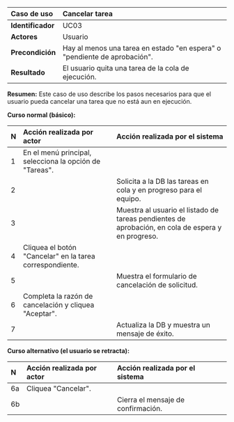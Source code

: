 | **Caso de uso**      | **Cancelar tarea** |
| :---        | :---        |
| **Identificador**      | UC03 |
| **Actores**      | Usuario |
| **Precondición**   | Hay al menos una tarea en estado "en espera" o "pendiente de aprobación". |
| **Resultado**   | El usuario quita una tarea de la cola de ejecución. |

**Resumen:**
Este caso de uso describe los pasos necesarios para que el usuario pueda cancelar una tarea que no está aun en ejecución.

**Curso normal (básico):**

| **N**      | **Acción realizada por actor** | **Acción realizada por el sistema** |
| :---        | :---        | :---        |
| 1      | En el menú principal, selecciona la opción de "Tareas". |  |
| 2      |  | Solicita a la DB las tareas en cola y en progreso para el equipo. |
| 3      |  | Muestra al usuario el listado de tareas pendientes de aprobación, en cola de espera y en progreso. |
| 4      | Cliquea el botón "Cancelar" en la tarea correspondiente. |  |
| 5      |  | Muestra el formulario de cancelación de solicitud. |
| 6      | Completa la razón de cancelación y cliquea "Aceptar". |  |
| 7      |  | Actualiza la DB y muestra un mensaje de éxito. |

**Curso alternativo (el usuario se retracta):**

| **N**      | **Acción realizada por actor** | **Acción realizada por el sistema** |
| :---        | :---        | :---        |
| 6a      | Cliquea "Cancelar". |  |
| 6b      |  | Cierra el mensaje de confirmación. |

